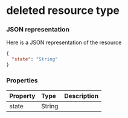 # deleted resource type



### JSON representation

Here is a JSON representation of the resource

<!-- {
  "blockType": "resource",
  "optionalProperties": [

  ],
  "@odata.type": "microsoft.graph.deleted"
}-->

```json
{
  "state": "String"
}

```
### Properties
| Property	   | Type	|Description|
|:---------------|:--------|:----------|
|state|String||

<!-- uuid: 78d1836a-2451-4e50-bbd8-eb73e64952b0
2015-10-15 04:04:55 UTC -->
<!-- {
  "type": "#page.annotation",
  "description": "deleted resource",
  "keywords": "",
  "section": "documentation",
  "tocPath": ""
}-->